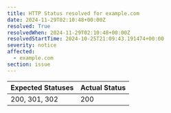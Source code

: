 ```yaml
---
title: HTTP Status resolved for example.com
date: 2024-11-29T02:10:48+00:00Z
resolved: True
resolvedWhen: 2024-11-29T02:10:48+00:00Z
resolvedStartTime: 2024-10-25T21:09:43.191474+00:00
severity: notice
affected:
  - example.com
section: issue
---
```


| Expected Statuses | Actual Status  |
|-------------------|----------------|
| 200, 301, 302 | 200 |
